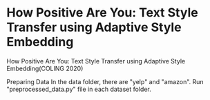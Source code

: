 # How Positive Are You: Text Style Transfer using Adaptive Style Embedding 
How Positive Are You: Text Style Transfer using Adaptive Style Embedding(COLING 2020)

Preparing Data
In the data folder, there are "yelp" and "amazon".
Run "preprocessed_data.py" file in each dataset folder.


